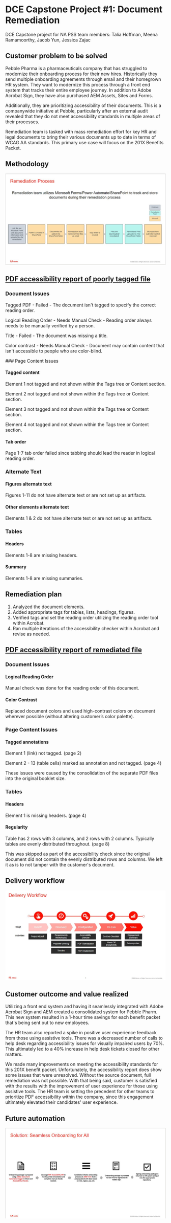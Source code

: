 # DCE Capstone Project #1: Document Remediation 
DCE Capstone project for NA PSS team members: Talia Hoffman, Meena Ramamoorthy, Jacob Yun, Jessica Zajac

## Customer problem to be solved 
<p>Pebble Pharma is a pharmaceuticals company that has struggled to modernize their onboarding process for their new hires. Historically they send multiple onboarding agreements through email and their homegrown HR system. They want to modernize this process through a front end system that tracks their entire employee journey. In addition to Adobe Acrobat Sign, they have also purchased AEM Assets, Sites and Forms. </p>
<p> Additionally, they are prioritizing accessibility of their documents. This is a companywide initiative at Pebble, particularly after an external audit revealed that they do not meet accessibility standards in multiple areas of their processes. </p>
<p> Remediation team is tasked with mass remediation effort for key HR and legal documents to bring their various documents up to date in terms of WCAG AA standards. This primary use case will focus on the 201X Benefits Packet. </p>

## Methodology 

![Remediation Methodology](/assets/remediation_methodology.JPG)

## [PDF accessibility report of poorly tagged file](https://github.com/sekkinsan/DCE_capstone/blob/main/Pebble_Pharm_201X_Benefits.pdf.accreport.html) 

### Document Issues
<p> Tagged PDF - Failed -  The document isn't tagged to specify the correct reading order. </p>
<p> Logical Reading Order - Needs Manual Check - Reading order always needs to be manually verified by a person. </p>
<p> Title - Failed - The document was missing a title. </p>
<p> Color contrast - Needs Manual Check - Document may contain content that isn't accessible to people who are color-blind.</p>
### Page Content Issues

#### Tagged content
<p> Element 1 not tagged and not shown within the Tags tree or Content section.</p>
<p> Element 2 not tagged and not shown within the Tags tree or Content section.</p>
<p> Element 3 not tagged and not shown within the Tags tree or Content section.</p>
<p> Element 4 not tagged and not shown within the Tags tree or Content section.</p>

#### Tab order
<p>Page 1-7 tab order failed since tabbing should lead the reader in logical reading order.</p>

### Alternate Text

#### Figures alternate text
<p>Figures 1-11 do not have alternate text or are not set up as artifacts.</p>

#### Other elements alternate text
<p>Elements 1 & 2 do not have alternate text or are not set up as artifacts.</p>

### Tables

#### Headers
<p>Elements 1-8 are missing headers.</p>

#### Summary
<p>Elements 1-8 are missing summaries.</p>

## Remediation plan 
  1. Analyzed the document elements.
  2. Added appropriate tags for tables, lists, headings, figures.
  3. Verified tags and set the reading order utilizing the reading order tool within Acrobat.
  4. Ran multiple iterations of the accessibility checker within Acrobat and revise as needed.

## [PDF accessibility report of remediated file](https://github.com/sekkinsan/DCE_capstone/blob/main/Pebble_Pharm_201X_Benefits_remediated_06032022.pdf.accreport.html) 

### Document Issues

#### Logical Reading Order
<p> Manual check was done for the reading order of this document. </p>

#### Color Contrast
<p> Replaced document colors and used high-contrast colors on document wherever possible (without altering  customer’s color palette). </p>

### Page Content Issues

#### Tagged annotations
<p> Element 1 (link) not tagged. (page 2) </p>
<p> Element 2 - 13 (table cells) marked as annotation and not tagged. (page 4)</p>
<p> These issues were caused by the consolidation of the separate PDF files into the original booklet size. </p>

### Tables

#### Headers
<p> Element 1 is missing headers. (page 4) </p>

#### Regularity
<p> Table has 2 rows with 3 columns, and 2 rows with 2 columns. Typically tables are evenly distributed throughout. (page 8) </p>
<p> This was skipped as part of the accessibility check since the original document did not contain the evenly distributed rows and columns. We left it as is to not tamper with the customer's document. </p>

## Delivery workflow 

  ![Delivery Workflow](/assets/delivery_workflow.JPG)

## Customer outcome and value realized 
<p> Utilizing a front end system and having it seamlessly integrated with Adobe Acrobat Sign and AEM created a consolidated system for Pebble Pharm. This new system resulted in a 1-hour time savings for each benefit packet that's being sent out to new employees. </p>
<p> The HR team also reported a spike in positive user experience feedback from those using assistive tools. There was a decreased number of calls to help desk regarding accessibility issues for visually impaired users by 70%. This ultimately led to a 40% increase in help desk tickets closed for other matters. </p>
<p> We made many improvements on meeting the accessibility standards for this 201X benefit packet. Unfortunately, the accessibility report does show some issues that were unresolved. Without the source document, full remediation was not possible. With that being said, customer is satisfied with the results with the improvement of user experience for those using assistive tools. The HR team is setting the precedent for other teams to prioritize PDF accessibility within the company, since this engagement ultimately elevated their candidates' user experience. </p>

## Future automation 

![Future Automation](/assets/future_automation.JPG)
